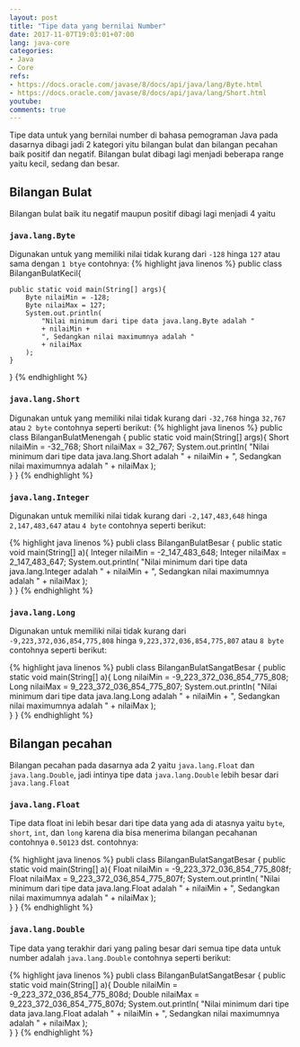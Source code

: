 ```yaml
---
layout: post
title: "Tipe data yang bernilai Number"
date: 2017-11-07T19:03:01+07:00
lang: java-core
categories:
- Java
- Core
refs: 
- https://docs.oracle.com/javase/8/docs/api/java/lang/Byte.html
- https://docs.oracle.com/javase/8/docs/api/java/lang/Short.html
youtube: 
comments: true
---
```


Tipe data untuk yang bernilai number di bahasa pemograman Java pada dasarnya dibagi jadi 2 kategori yitu bilangan bulat dan bilangan pecahan baik positif dan negatif. Bilangan bulat dibagi lagi menjadi beberapa range yaitu kecil, sedang dan besar.

## Bilangan Bulat

Bilangan bulat baik itu negatif maupun positif dibagi lagi menjadi 4 yaitu 

### `java.lang.Byte` 

Digunakan untuk yang memiliki nilai tidak kurang dari `-128` hinga `127` atau sama dengan `1 btye` contohnya:
{% highlight java linenos %}
public class BilanganBulatKecil{

    public static void main(String[] args){
        Byte nilaiMin = -128;
        Byte nilaiMax = 127;
        System.out.println(
            "Nilai minimum dari tipe data java.lang.Byte adalah " 
            + nilaiMin + 
            ", Sedangkan nilai maximumnya adalah "
            + nilaiMax 
        );    
    }
} 
{% endhighlight %}

### `java.lang.Short` 

Digunakan untuk yang memiliki nilai tidak kurang dari `-32,768` hinga `32,767` atau `2 byte` contohnya seperti berikut:
{% highlight java linenos %}
public class BilanganBulatMenengah {
    public static void main(String[] args){
        Short nilaiMin = -32_768;
        Short nilaiMax = 32_767;
        System.out.println(
            "Nilai minimum dari tipe data java.lang.Short adalah " 
            + nilaiMin + 
            ", Sedangkan nilai maximumnya adalah " 
            + nilaiMax 
        );    
    }
}
{% endhighlight %}

### `java.lang.Integer`

Digunakan untuk memiliki nilai tidak kurang dari `-2,147,483,648` hinga `2,147,483,647` atau `4 byte` contohnya seperti berikut:

{% highlight java linenos %}
publi class BilanganBulatBesar {
    public static void main(String[] a){
        Integer nilaiMin = -2_147_483_648;
        Integer nilaiMax = 2_147_483_647;
        System.out.println(
            "Nilai minimum dari tipe data java.lang.Integer adalah " 
            + nilaiMin + 
            ", Sedangkan nilai maximumnya adalah " 
            + nilaiMax 
        );    
    }
}
{% endhighlight %}

### `java.lang.Long`

Digunakan untuk memiliki nilai tidak kurang dari `-9,223,372,036,854,775,808` hinga `9,223,372,036,854,775,807` atau `8 byte` contohnya seperti berikut:

{% highlight java linenos %}
publi class BilanganBulatSangatBesar {
    public static void main(String[] a){
        Long nilaiMin = -9_223_372_036_854_775_808;
        Long nilaiMax = 9_223_372_036_854_775_807;
        System.out.println(
            "Nilai minimum dari tipe data java.lang.Long adalah " 
            + nilaiMin + 
            ", Sedangkan nilai maximumnya adalah " 
            + nilaiMax 
        );    
    }
}
{% endhighlight %}

## Bilangan pecahan

Bilangan pecahan pada dasarnya ada 2 yaitu `java.lang.Float` dan `java.lang.Double`, jadi intinya tipe data `java.lang.Double` lebih besar dari `java.lang.Float`

### `java.lang.Float`

Tipe data float ini lebih besar dari tipe data yang ada di atasnya yaitu `byte`, `short`, `int`, dan `long` karena dia bisa menerima bilangan pecahanan contohnya `0.50123` dst. contohnya:

{% highlight java linenos %}
publi class BilanganBulatSangatBesar {
    public static void main(String[] a){
        Float nilaiMin = -9_223_372_036_854_775_808f;
        Float nilaiMax = 9_223_372_036_854_775_807f;
        System.out.println(
            "Nilai minimum dari tipe data java.lang.Float adalah " 
            + nilaiMin + 
            ", Sedangkan nilai maximumnya adalah " 
            + nilaiMax 
        );    
    }
}
{% endhighlight %}

### `java.lang.Double`

Tipe data yang terakhir dari yang paling besar dari semua tipe data untuk number adalah `java.lang.Double` contohnya seperti berikut:

{% highlight java linenos %}
publi class BilanganBulatSangatBesar {
    public static void main(String[] a){
        Double nilaiMin = -9_223_372_036_854_775_808d;
        Double nilaiMax = 9_223_372_036_854_775_807d;
        System.out.println(
            "Nilai minimum dari tipe data java.lang.Float adalah " 
            + nilaiMin + 
            ", Sedangkan nilai maximumnya adalah " 
            + nilaiMax 
        );    
    }
}
{% endhighlight %}

